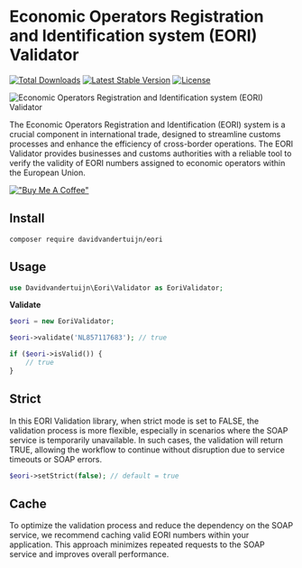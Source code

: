 # Economic Operators Registration and Identification system (EORI) Validator

<a href="https://packagist.org/packages/davidvandertuijn/eori"><img src="https://poser.pugx.org/davidvandertuijn/eori/d/total.svg" alt="Total Downloads"></a>
<a href="https://packagist.org/packages/davidvandertuijn/eori"><img src="https://poser.pugx.org/davidvandertuijn/eori/v/stable.svg" alt="Latest Stable Version"></a>
<a href="https://packagist.org/packages/davidvandertuijn/eori"><img src="https://poser.pugx.org/davidvandertuijn/eori/license.svg" alt="License"></a>

![Economic Operators Registration and Identification system (EORI) Validator](https://cdn.davidvandertuijn.nl/github/eori.png)

The Economic Operators Registration and Identification (EORI) system is a crucial component in international trade, designed to streamline customs processes and enhance the efficiency of cross-border operations. The EORI Validator provides businesses and customs authorities with a reliable tool to verify the validity of EORI numbers assigned to economic operators within the European Union.

[!["Buy Me A Coffee"](https://www.buymeacoffee.com/assets/img/custom_images/orange_img.png)](https://www.buymeacoffee.com/davidvandertuijn)

## Install

```
composer require davidvandertuijn/eori
```

## Usage

```php
use Davidvandertuijn\Eori\Validator as EoriValidator;
```

**Validate**

```php
$eori = new EoriValidator;

$eori->validate('NL857117683'); // true

if ($eori->isValid()) {
    // true
}
```

## Strict

In this EORI Validation library, when strict mode is set to FALSE, the validation process is more flexible, especially in scenarios where the SOAP service is temporarily unavailable. In such cases, the validation will return TRUE, allowing the workflow to continue without disruption due to service timeouts or SOAP errors.

```php
$eori->setStrict(false); // default = true
```

## Cache

To optimize the validation process and reduce the dependency on the SOAP service, we recommend caching valid EORI numbers within your application. This approach minimizes repeated requests to the SOAP service and improves overall performance.
